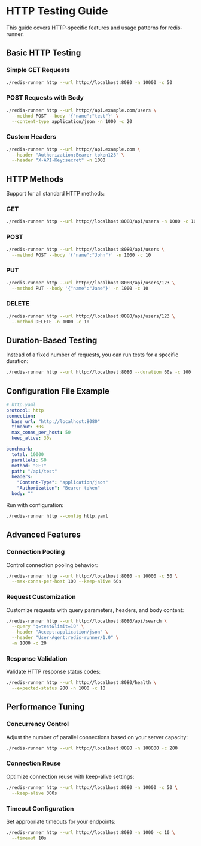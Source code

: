 # HTTP Testing Guide

This guide covers HTTP-specific features and usage patterns for redis-runner.

## Basic HTTP Testing

### Simple GET Requests

```bash
./redis-runner http --url http://localhost:8080 -n 10000 -c 50
```

### POST Requests with Body

```bash
./redis-runner http --url http://api.example.com/users \
  --method POST --body '{"name":"test"}' \
  --content-type application/json -n 1000 -c 20
```

### Custom Headers

```bash
./redis-runner http --url http://api.example.com \
  --header "Authorization:Bearer token123" \
  --header "X-API-Key:secret" -n 1000
```

## HTTP Methods

Support for all standard HTTP methods:

### GET

```bash
./redis-runner http --url http://localhost:8080/api/users -n 1000 -c 10
```

### POST

```bash
./redis-runner http --url http://localhost:8080/api/users \
  --method POST --body '{"name":"John"}' -n 1000 -c 10
```

### PUT

```bash
./redis-runner http --url http://localhost:8080/api/users/123 \
  --method PUT --body '{"name":"Jane"}' -n 1000 -c 10
```

### DELETE

```bash
./redis-runner http --url http://localhost:8080/api/users/123 \
  --method DELETE -n 1000 -c 10
```

## Duration-Based Testing

Instead of a fixed number of requests, you can run tests for a specific duration:

```bash
./redis-runner http --url http://localhost:8080 --duration 60s -c 100
```

## Configuration File Example

```yaml
# http.yaml
protocol: http
connection:
  base_url: "http://localhost:8080"
  timeout: 30s
  max_conns_per_host: 50
  keep_alive: 30s

benchmark:
  total: 10000
  parallels: 50
  method: "GET"
  path: "/api/test"
  headers:
    "Content-Type": "application/json"
    "Authorization": "Bearer token"
  body: ""
```

Run with configuration:
```bash
./redis-runner http --config http.yaml
```

## Advanced Features

### Connection Pooling

Control connection pooling behavior:

```bash
./redis-runner http --url http://localhost:8080 -n 10000 -c 50 \
  --max-conns-per-host 100 --keep-alive 60s
```

### Request Customization

Customize requests with query parameters, headers, and body content:

```bash
./redis-runner http --url http://localhost:8080/api/search \
  --query "q=test&limit=10" \
  --header "Accept:application/json" \
  --header "User-Agent:redis-runner/1.0" \
  -n 1000 -c 20
```

### Response Validation

Validate HTTP response status codes:

```bash
./redis-runner http --url http://localhost:8080/health \
  --expected-status 200 -n 1000 -c 10
```

## Performance Tuning

### Concurrency Control

Adjust the number of parallel connections based on your server capacity:

```bash
./redis-runner http --url http://localhost:8080 -n 100000 -c 200
```

### Connection Reuse

Optimize connection reuse with keep-alive settings:

```bash
./redis-runner http --url http://localhost:8080 -n 10000 -c 50 \
  --keep-alive 300s
```

### Timeout Configuration

Set appropriate timeouts for your endpoints:

```bash
./redis-runner http --url http://localhost:8080 -n 1000 -c 10 \
  --timeout 10s
```